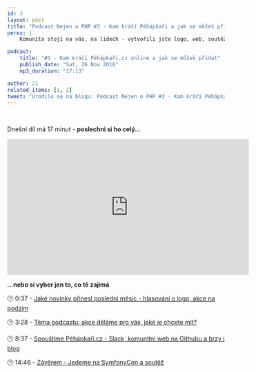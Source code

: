 ```yaml
---
id: 3
layout: post
title: "Podcast Nejen o PHP #3 - Kam kráčí Péhápkaři a jak se můžeš přidat"
perex: |
    Komunita stojí na vás, na lidech - vytvořili jste logo, web, soutěžíte a přednášíte a mluvíte o tématech. **Jak se můžeš dál zapojit online i offline - to už v dnešním podcastu.**

podcast:
    title: "#3 - Kam kráčí Péhápkaři.cz online a jak se můžeš přidat"
    publish_date: "Sat, 26 Nov 2016"
    mp3_duration: "17:13"

author: 21
related_items: [1, 2]
tweet: "Urodilo se na blogu: Podcast Nejen o PHP #3 - Kam kráčí Péhápkaři a jak se můžeš přidat #retro"
---
```


<br>

Dnešní díl má 17 minut - **poslechni si ho celý...**

<iframe width="560" height="315" src="https://www.youtube.com/embed/gCiKoYbTxw4" frameborder="0" allowfullscreen name="video"></iframe>

<br>

**...nebo si vyber jen to, co tě zajímá**

🕑 0:37 - <a href="https://www.youtube.com/embed/gCiKoYbTxw4?&start=37&autoplay=true" target="video">
    <em class="fa fa-fw fa-play"></em>
    Jaké novinky přinesl poslední měsíc - hlasování o logo, akce na podzim
</a>

🕑 3:28 - <a href="https://www.youtube.com/embed/gCiKoYbTxw4?&start=208&autoplay=true" target="video">
    <em class="fa fa-fw fa-play"></em>
    Téma podcastu: akce děláme pro vás, jaké je chcete mít?
</a>

🕑 8:37 - <a href="https://www.youtube.com/embed/gCiKoYbTxw4?&start=517&autoplay=true" target="video">
    <em class="fa fa-fw fa-play"></em>
    Spouštíme Péhápkaři.cz - Slack, komunitní web na Githubu a brzy i blog
</a>

🕑 14:46 - <a href="https://www.youtube.com/embed/gCiKoYbTxw4?&start=886&autoplay=true" target="video">
    <em class="fa fa-fw fa-play"></em>
    Závěrem - Jedeme na SymfonyCon a soutěž
</a>
